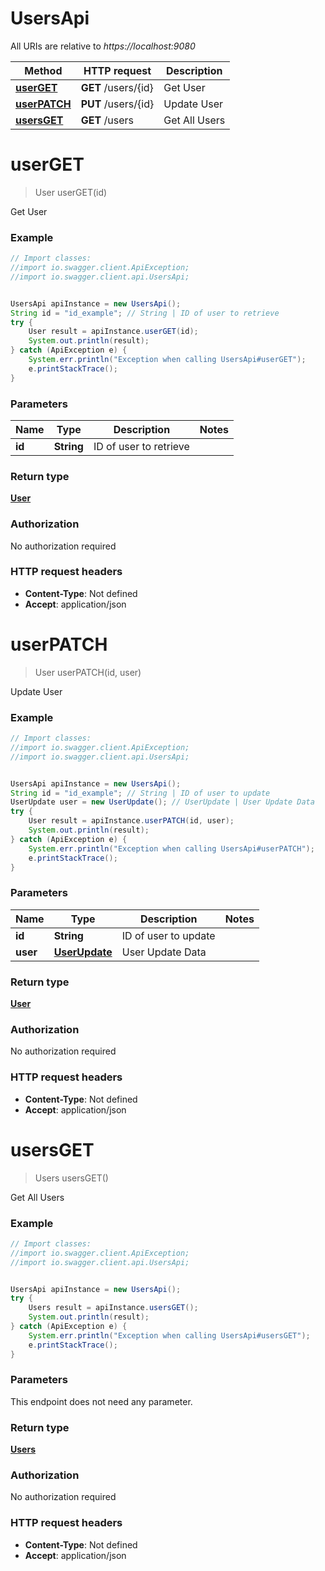 # UsersApi

All URIs are relative to *https://localhost:9080*

Method | HTTP request | Description
------------- | ------------- | -------------
[**userGET**](UsersApi.md#userGET) | **GET** /users/{id} | Get User
[**userPATCH**](UsersApi.md#userPATCH) | **PUT** /users/{id} | Update User
[**usersGET**](UsersApi.md#usersGET) | **GET** /users | Get All Users


<a name="userGET"></a>
# **userGET**
> User userGET(id)

Get User

### Example
```java
// Import classes:
//import io.swagger.client.ApiException;
//import io.swagger.client.api.UsersApi;


UsersApi apiInstance = new UsersApi();
String id = "id_example"; // String | ID of user to retrieve
try {
    User result = apiInstance.userGET(id);
    System.out.println(result);
} catch (ApiException e) {
    System.err.println("Exception when calling UsersApi#userGET");
    e.printStackTrace();
}
```

### Parameters

Name | Type | Description  | Notes
------------- | ------------- | ------------- | -------------
 **id** | **String**| ID of user to retrieve |

### Return type

[**User**](User.md)

### Authorization

No authorization required

### HTTP request headers

 - **Content-Type**: Not defined
 - **Accept**: application/json

<a name="userPATCH"></a>
# **userPATCH**
> User userPATCH(id, user)

Update User

### Example
```java
// Import classes:
//import io.swagger.client.ApiException;
//import io.swagger.client.api.UsersApi;


UsersApi apiInstance = new UsersApi();
String id = "id_example"; // String | ID of user to update
UserUpdate user = new UserUpdate(); // UserUpdate | User Update Data
try {
    User result = apiInstance.userPATCH(id, user);
    System.out.println(result);
} catch (ApiException e) {
    System.err.println("Exception when calling UsersApi#userPATCH");
    e.printStackTrace();
}
```

### Parameters

Name | Type | Description  | Notes
------------- | ------------- | ------------- | -------------
 **id** | **String**| ID of user to update |
 **user** | [**UserUpdate**](UserUpdate.md)| User Update Data |

### Return type

[**User**](User.md)

### Authorization

No authorization required

### HTTP request headers

 - **Content-Type**: Not defined
 - **Accept**: application/json

<a name="usersGET"></a>
# **usersGET**
> Users usersGET()

Get All Users

### Example
```java
// Import classes:
//import io.swagger.client.ApiException;
//import io.swagger.client.api.UsersApi;


UsersApi apiInstance = new UsersApi();
try {
    Users result = apiInstance.usersGET();
    System.out.println(result);
} catch (ApiException e) {
    System.err.println("Exception when calling UsersApi#usersGET");
    e.printStackTrace();
}
```

### Parameters
This endpoint does not need any parameter.

### Return type

[**Users**](Users.md)

### Authorization

No authorization required

### HTTP request headers

 - **Content-Type**: Not defined
 - **Accept**: application/json

